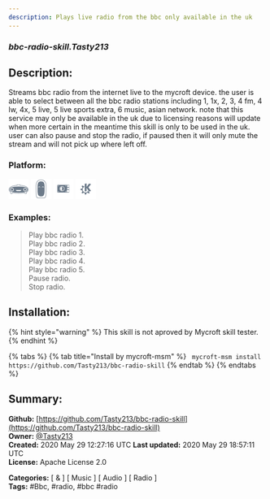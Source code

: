 ```yaml
---
description: Plays live radio from the bbc only available in the uk
---
```


### _bbc-radio-skill.Tasty213_  
## Description:  
Streams bbc radio from the internet live to the mycroft device. the user is able to select between all the bbc radio stations including 1, 1x, 2, 3, 4 fm, 4 lw, 4x, 5 live, 5 live sports extra, 6 music, asian network. note that this service may only be available in the uk due to licensing reasons will update when more certain in the meantime this skill is only to be used in the uk. user can also pause and stop the radio, if paused then it will only mute the stream and will not pick up where left off.  
  
  
### Platform:  
 ![Mark I](../.gitbook/assets/mark-1-icon.png)  ![Mark II](../.gitbook/assets/mark-2-icon.png)  ![Picroft](../.gitbook/assets/picroft-icon.png)  ![plasmoid](../.gitbook/assets/kde.png)   
### Examples:  
> Play bbc radio 1.  
> Play bbc radio 2.  
> Play bbc radio 3.  
> Play bbc radio 4.  
> Play bbc radio 5.  
> Pause radio.  
> Stop radio.  
  
## Installation:  
{% hint style="warning" %}
This skill is not aproved by Mycroft skill tester.
{% endhint %}
    
{% tabs %}
{% tab title="Install by mycroft-msm" %}
``` mycroft-msm install https://github.com/Tasty213/bbc-radio-skill```
{% endtab %}
  {% endtabs %}
    
## Summary:  
**Github:** [https://github.com/Tasty213/bbc-radio-skill](https://github.com/Tasty213/bbc-radio-skill)  
**Owner:** [@Tasty213](https://github.com/Tasty213)  
**Created:** 2020 May 29 12:27:16 UTC  **Last updated:** 2020 May 29 18:57:11 UTC  
**License:** Apache License 2.0  
  
**Categories:** [ & ] [ Music ] [ Audio ] [ Radio ]   
**Tags:** \#Bbc, \#radio, \#bbc \#radio   
